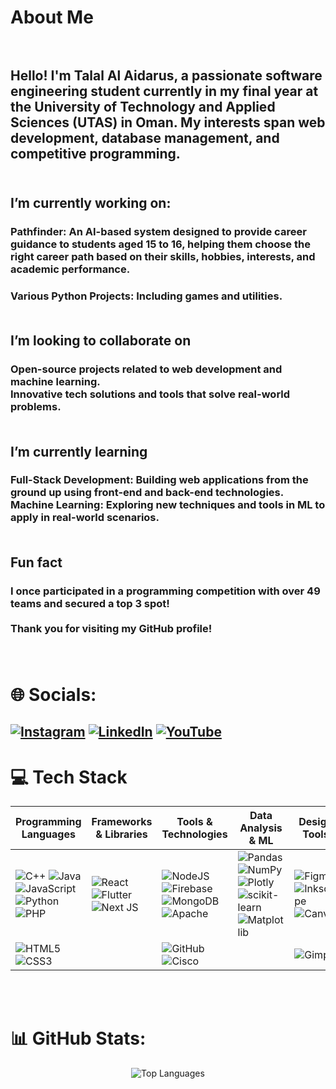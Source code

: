 # About Me<br><br>
## Hello! I'm Talal Al Aidarus, a passionate software engineering student currently in my final year at the University of Technology and Applied Sciences (UTAS) in Oman. My interests span web development, database management, and competitive programming.<br><br>

## I’m currently working on:<br>
### **Pathfinder**: An AI-based system designed to provide career guidance to students aged 15 to 16, helping them choose the right career path based on their skills, hobbies, interests, and academic performance.<br>
### **Various Python Projects**: Including games and utilities.<br><br>


## **I’m looking to collaborate on**<br>
### **Open-source projects** related to web development and machine learning.<br>**Innovative tech solutions** and tools that solve real-world problems.<br><br>
## I’m currently learning<br>
### **Full-Stack Development**: Building web applications from the ground up using front-end and back-end technologies.<br>**Machine Learning**: Exploring new techniques and tools in ML to apply in real-world scenarios.<br><br>

## Fun fact<br>
### I once participated in a programming competition with over 49 teams and secured a top 3 spot!<br><br>Thank you for visiting my GitHub profile!<br><br><br>

# 🌐 Socials:<br>
## [![Instagram](https://img.shields.io/badge/Instagram-%23E4405F.svg?logo=Instagram&logoColor=white)](https://www.instagram.com/talal3idarus/) [![LinkedIn](https://img.shields.io/badge/LinkedIn-%230077B5.svg?logo=linkedin&logoColor=white)](https://www.linkedin.com/in/talal-al-aidarus-962a60276/?originalSubdomain=om) [![YouTube](https://img.shields.io/badge/YouTube-%23FF0000.svg?logo=YouTube&logoColor=white)](https://www.youtube.com/channel/UCzOK72L-JTelK85jeMlXQrQ) 

# 💻 Tech Stack  

| **Programming Languages** | **Frameworks & Libraries** | **Tools & Technologies** | **Data Analysis & ML** | **Design Tools** |
|---------------------------|---------------------------|--------------------------|-------------------------|------------------|
| ![C++](https://img.shields.io/badge/c++-%2300599C.svg?style=for-the-badge&logo=c%2B%2B&logoColor=white) ![Java](https://img.shields.io/badge/java-%23ED8B00.svg?style=for-the-badge&logo=openjdk&logoColor=white) ![JavaScript](https://img.shields.io/badge/javascript-%23323330.svg?style=for-the-badge&logo=javascript&logoColor=%23F7DF1E) ![Python](https://img.shields.io/badge/python-3670A0?style=for-the-badge&logo=python&logoColor=ffdd54) ![PHP](https://img.shields.io/badge/php-%23777BB4.svg?style=for-the-badge&logo=php&logoColor=white) | ![React](https://img.shields.io/badge/react-%2320232a.svg?style=for-the-badge&logo=react&logoColor=%2361DAFB) ![Flutter](https://img.shields.io/badge/Flutter-%2302569B.svg?style=for-the-badge&logo=Flutter&logoColor=white) ![Next JS](https://img.shields.io/badge/Next-black?style=for-the-badge&logo=next.js&logoColor=white) | ![NodeJS](https://img.shields.io/badge/node.js-6DA55F?style=for-the-badge&logo=node.js&logoColor=white) ![Firebase](https://img.shields.io/badge/firebase-%23039BE5.svg?style=for-the-badge&logo=firebase) ![MongoDB](https://img.shields.io/badge/MongoDB-%234ea94b.svg?style=for-the-badge&logo=mongodb&logoColor=white) ![Apache](https://img.shields.io/badge/apache-%23D42029.svg?style=for-the-badge&logo=apache&logoColor=white) | ![Pandas](https://img.shields.io/badge/pandas-%23150458.svg?style=for-the-badge&logo=pandas&logoColor=white) ![NumPy](https://img.shields.io/badge/numpy-%23013243.svg?style=for-the-badge&logo=numpy&logoColor=white) ![Plotly](https://img.shields.io/badge/Plotly-%233F4F75.svg?style=for-the-badge&logo=plotly&logoColor=white) ![scikit-learn](https://img.shields.io/badge/scikit--learn-%23F7931E.svg?style=for-the-badge&logo=scikit-learn&logoColor=white) ![Matplotlib](https://img.shields.io/badge/Matplotlib-%23ffffff.svg?style=for-the-badge&logo=Matplotlib&logoColor=black) | ![Figma](https://img.shields.io/badge/figma-%23F24E1E.svg?style=for-the-badge&logo=figma&logoColor=white) ![Inkscape](https://img.shields.io/badge/Inkscape-e0e0e0?style=for-the-badge&logo=inkscape&logoColor=080A13) ![Canva](https://img.shields.io/badge/Canva-%2300C4CC.svg?style=for-the-badge&logo=Canva&logoColor=white) |
| ![HTML5](https://img.shields.io/badge/html5-%23E34F26.svg?style=for-the-badge&logo=html5&logoColor=white) ![CSS3](https://img.shields.io/badge/css3-%231572B6.svg?style=for-the-badge&logo=css3&logoColor=white) | | ![GitHub](https://img.shields.io/badge/github-%23121011.svg?style=for-the-badge&logo=github&logoColor=white) ![Cisco](https://img.shields.io/badge/cisco-%23049fd9.svg?style=for-the-badge&logo=cisco&logoColor=black) | | ![Gimp](https://img.shields.io/badge/Gimp-657D8B?style=for-the-badge&logo=gimp&logoColor=FFFFFF) |

<br><br>
# 📊 GitHub Stats:
<div align="center">
    <img src="https://github-readme-stats.vercel.app/api/top-langs/?username=Talal3idarus&theme=tokyonight&hide_border=false&include_all_commits=true&count_private=true&layout=compact" alt="Top Languages" />
</div>




<!-- Proudly created with GPRM ( https://gprm.itsvg.in ) -->
